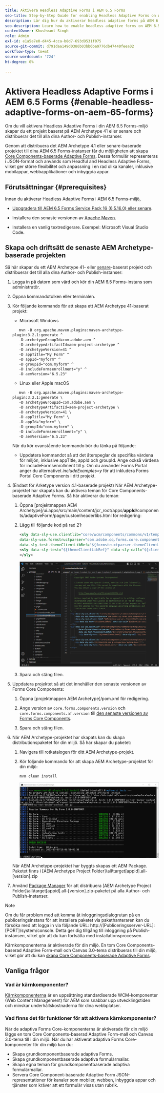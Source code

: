 ```yaml
---
title: Aktivera Headless Adaptive Forms i AEM 6.5 Forms
seo-title: Step-by-Step Guide for enabling Headless Adaptive Forms on AEM 6.5 Forms
description: Lär dig hur du aktiverar headless adaptive forms på AEM 6.5 Forms med vår steg-för-steg-guide. Vår självstudiekurs leder dig genom processen och gör det enkelt att integrera den här kraftfulla funktionen på din webbplats och förbättra användarupplevelsen.
seo-description: Learn how to enable headless adaptive forms on AEM 6.5 Forms with our step-by-step guide. Our tutorial walks you through the process, making it easy to integrate this powerful feature into your website and improve your user experience.
contentOwner: Khushwant Singh
role: Admin
exl-id: e1a5e7e0-d445-4cca-b8d7-693d9531f075
source-git-commit: d791daa149d0380b03bb6ba9776db47440feea02
workflow-type: tm+mt
source-wordcount: '724'
ht-degree: 0%

---
```


# Aktivera Headless Adaptive Forms i AEM 6.5 Forms {#enable-headless-adaptive-forms-on-aem-65-forms}

Om du vill aktivera Headless Adaptive Forms i din AEM 6.5 Forms-miljö skapar du ett projekt baserat på AEM Archetype 41 eller senare och distribuerar det till alla dina Author- och Publish-instanser.

Genom att distribuera det AEM Archetype 4.1 eller senare-baserade projektet till dina AEM 6.5 Forms-instanser får du möjligheten att [skapa Core Components-baserade Adaptive Forms](create-a-headless-adaptive-form.md). Dessa formulär representeras i JSON-format och används som Headful and Headless Adaptive Forms, vilket ger större flexibilitet och anpassning i en rad olika kanaler, inklusive mobilappar, webbapplikationer och inbyggda appar.

## Förutsättningar {#prerequisites}

Innan du aktiverar Headless Adaptive Forms i AEM 6.5 Forms-miljö,

* [Uppgradera till AEM 6.5 Forms Service Pack 16 (6.5.16.0) eller senare](https://experienceleague.adobe.com/docs/experience-manager-65/release-notes/aem-forms-current-service-pack-installation-instructions.html).

* Installera den senaste versionen av [Apache Maven](https://maven.apache.org/download.cgi).

* Installera en vanlig textredigerare. Exempel: Microsoft Visual Studio Code.

## Skapa och driftsätt de senaste AEM Archetype-baserade projekten

Så här skapar du ett AEM Archetype 41- eller [senare](https://github.com/adobe/aem-project-archetype)-baserat projekt och distribuerar det till alla dina Author- och Publish-instanser:

1. Logga in på datorn som värd och kör din AEM 6.5 Forms-instans som administratör.
1. Öppna kommandotolken eller terminalen.
1. Kör följande kommando för att skapa ett AEM Archetype 41-baserat projekt:

   * Microsoft Windows

   ```Shell
      mvn -B org.apache.maven.plugins:maven-archetype-plugin:3.2.1:generate ^
      -D archetypeGroupId=com.adobe.aem ^
      -D archetypeArtifactId=aem-project-archetype ^
      -D archetypeVersion=41 ^
      -D appTitle="My Form" ^
      -D appId="myform" ^
      -D groupId="com.myform" ^
      -D includeFormsenrollment="y" ^
      -D aemVersion="6.5.23" 
   ```

   * Linux eller Apple macOS

   ```Shell
      mvn -B org.apache.maven.plugins:maven-archetype-plugin:3.2.1:generate \
      -D archetypeGroupId=com.adobe.aem \
      -D archetypeArtifactId=aem-project-archetype \
      -D archetypeVersion=41 \
      -D appTitle="My Form" \
      -D appId="myform" \
      -D groupId="com.myform" \
      -D includeFormsenrollment="y" \
      -D aemVersion="6.5.23" 
   ```

   När du kör ovanstående kommando bör du tänka på följande:

   * Uppdatera kommandot så att det återspeglar de specifika värdena för miljön, inklusive appTitle, appId och groupId. Ange också värdena för includeFormsenrollment till y. Om du använder Forms Portal anger du alternativet _includeExamples=y_ för att inkludera Forms Portal Core Components i ditt projekt.


1. (Endast för Arketype version 4.1-baserade projekt) När AEM Archetype-projektet har skapats kan du aktivera teman för Core Components-baserade Adaptive Forms. Så här aktiverar du teman:

   1. Öppna [projektmappen AEM Archetype]/ui.apps/src/main/content/jcr_root/apps/__appId__/components/adaptiveForm/page/customheaderlibs.html för redigering:

   1. Lägg till följande kod på rad 21:

      ```XML
      <sly data-sly-use.clientlib="core/wcm/components/commons/v1/templates/clientlib.html"
      data-sly-use.formstructparser="com.adobe.cq.forms.core.components.models.form.FormStructureParser"
      data-sly-test.themeClientLibRef="${formstructparser.themeClientLibRefFromFormContainer}">
      <sly data-sly-test="${themeClientLibRef}" data-sly-call="${clientlib.css @ categories=themeClientLibRef}"/>
      </sly>
      ```

      ![Lägg till ovanstående kod på rad 21](/help/assets/code-to-enable-themes.png)

   1. Spara och stäng filen.

1. Uppdatera projektet så att det innehåller den senaste versionen av Forms Core Components:

   1. Öppna [projektmappen AEM Archetype]/pom.xml för redigering.
   1. Ange version av `core.forms.components.version` och `core.forms.components.af.version` till [den senaste versionen av Forms Core Components](https://github.com/adobe/aem-core-forms-components/tree/release/650).

   1. Spara och stäng filen.


1. När AEM Archetype-projektet har skapats kan du skapa distributionspaketet för din miljö. Så här skapar du paketet:

   1. Navigera till rotkatalogen för ditt AEM Archetype-projekt.


   1. Kör följande kommando för att skapa AEM Archetype-projektet för din miljö:

      ```Shell
      mvn clean install
      ```

      ![archietypebuild-success](assets/corecomponent-build-successful.png)


   När AEM Archetype-projektet har byggts skapas ett AEM Package. Paketet finns i [AEM Archetype Project Folder]\all\target\[appid].all-[version].zip

1. Använd [Package Manager](https://experienceleague.adobe.com/docs/experience-manager-65/administering/contentmanagement/package-manager.html?lang=en) för att distribuera [AEM Archetype Project Folder]\all\target\[appid].all-[version].zip-paketet på alla Author- och Publish-instanser.

>[!NOTE]
>
>
>
>Om du får problem med att komma åt inloggningsdialogrutan på en publiceringsinstans för att installera paketet via pakethanteraren kan du försöka med att logga in via följande URL: http://[Publiceringsserver-URL]:[PORT]/system/console. Detta ger dig tillgång till inloggning på Publish-instansen, vilket gör att du kan fortsätta med installationsprocessen.


Kärnkomponenterna är aktiverade för din miljö. En tom Core Components-baserad Adaptive Form-mall och Canvas 3.0-tema distribueras till din miljö, vilket gör att du kan [skapa Core Components-baserade Adaptive Forms](create-a-headless-adaptive-form.md).

## Vanliga frågor

### Vad är kärnkomponenter?

[Kärnkomponenterna](https://experienceleague.adobe.com/docs/experience-manager-core-components/using/introduction.html) är en uppsättning standardiserade WCM-komponenter (Web Content Management) för AEM som snabbar upp utvecklingstiden och minskar underhållskostnaderna för dina webbplatser.

### Vad finns det för funktioner för att aktivera kärnkomponenter?


När de adaptiva Forms Core-komponenterna är aktiverade för din miljö läggs en tom Core Components-baserad Adaptive Form-mall och Canvas 3.0-tema till i din miljö. När du har aktiverat adaptiva Forms Core-komponenter för din miljö kan du:

* Skapa grundkomponentbaserade adaptiva Forms.
* Skapa grundkomponentbaserade adaptiva formulärmallar.
* Skapa egna teman för grundkomponentbaserade adaptiva formulärmallar.
* Servera Core Component-baserade Adaptive Form JSON-representationer för kanaler som mobiler, webben, inbyggda appar och tjänster som kräver att ett formulär visas utan rubrik.
